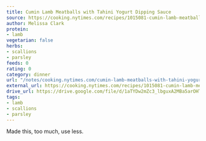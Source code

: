 ```yaml
---
title: Cumin Lamb Meatballs with Tahini Yogurt Dipping Sauce
source: https://cooking.nytimes.com/recipes/1015081-cumin-lamb-meatballs-with-tahini-yogurt-dipping-sauce
author: Melissa Clark
protein:
- lamb
vegetarian: false
herbs:
- scallions
- parsley
feeds: 0
rating: 0
category: dinner
url: "/notes/cooking.nytimes.com/cumin-lamb-meatballs-with-tahini-yogurt-dipping-sauce.html"
external_url: https://cooking.nytimes.com/recipes/1015081-cumin-lamb-meatballs-with-tahini-yogurt-dipping-sauce
drive_url: https://drive.google.com/file/d/1aTYDw2mZc3_lbguxA2MBa5arOHTZ9CMQ/view?usp=drive_link
tags:
- lamb
- scallions
- parsley
---
```


Made this, too much, use less.
